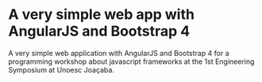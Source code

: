 # A very simple web app with AngularJS and Bootstrap 4

A very simple web application with AngularJS and Bootstrap 4 for a programming workshop about javascript frameworks at the 1st Engineering Symposium at Unoesc Joaçaba.
